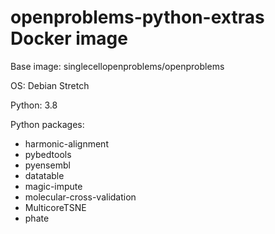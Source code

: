 # openproblems-python-extras Docker image

Base image: singlecellopenproblems/openproblems

OS: Debian Stretch

Python: 3.8

Python packages:

* harmonic-alignment
* pybedtools
* pyensembl
* datatable
* magic-impute
* molecular-cross-validation
* MulticoreTSNE
* phate

